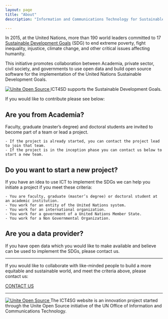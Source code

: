 ```yaml
---
layout: page
title: "About"
description: "Information and Communications Technology for Sustainable Development."

---
```

In 2015, at the United Nations, more than 190 world leaders committed to 17 [Sustainable Development Goals](https://sustainabledevelopment.un.org/sdgs) (SDG) to end extreme poverty, fight inequality, injustice, climate change, and other critical issues affecting humanity.

This initiative promotes collaboration between Academia, private sector, civil society, and governments to use open data and build open source software for the implementation of the United Nations Sustainable Development Goals.

<a href="https://unite.un.org/opensource">
    <img src="{{ site.baseurl }}/img/E_Logo_No UN Emblem-01.png" alt="Unite Open Source">
</a>
<span class="caption text-muted">ICT4SD supports the Sustainable Development Goals.</span>

If you would like to contribute please see below:


Are you from Academia?
----------------------

Faculty, graduate (master’s degree) and doctoral students are invited to become part of a team or lead a project.

	- If the project is already started, you can contact the project lead to join that team. 
	- If the project is in the inception phase you can contact us below to start a new team.


Do you want to start a new project?
----------------------

If you have an idea to use ICT to implement the SDGs we can help you initiate a project if you meet these criteria:

	- You are faculty, graduate (master’s degree) or doctoral student at an academic institution.
	- You work for an entity of the United Nations system.
	- You work for an international organization.
	- You work for a government of a United Nations Member State.
	- You work for a Non Governmental Organization.


Are you a data provider?
----------------------

If you have open data which you would like to make available and believe can be used to implement the SDGs, please contact us.



<hr>

If you would like to collaborate with like-minded people to build a more equitable and sustainable world, and meet the criteria above, please contact us:

<a class="btn btn-default" href="https://unite.un.org/ideas/contact" role="button">CONTACT US</a>

<hr>

<a href="https://unite.un.org/opensource">
    <img src="{{ site.baseurl }}/img/opensource_web_banner.jpg" alt="Unite Open Source">
</a>
<span class="caption text-muted">The ICT4SG website is an innovation project started through the Unite Open Source initiative of the UN Office of Information and Communications Technology.</span>